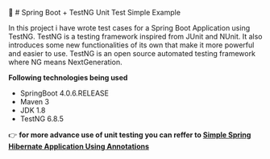 :leaves: # Spring Boot + TestNG Unit Test Simple Example

In this project i have wrote test cases for a Spring Boot Application using TestNG.
TestNG is a testing framework inspired from JUnit and NUnit. 
It also introduces some new functionalities of its own that make it more powerful and easier to use. 
TestNG is an open source automated testing framework where NG means NextGeneration. 

**Following technologies being used**

- SpringBoot 4.0.6.RELEASE
- Maven 3
- JDK 1.8
- TestNG 6.8.5

:point_right: **for more advance use of unit testing you can reffer to [Simple Spring Hibernate Application Using Annotations](https://github.com/dilanka92/Spring4Hibernate)**
